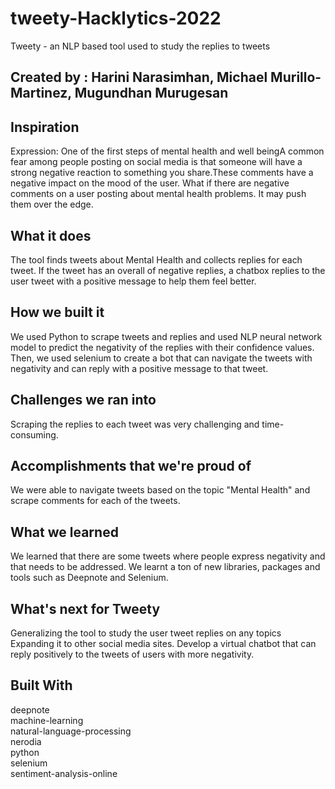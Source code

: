 # tweety-Hacklytics-2022
Tweety - an NLP based tool used to study the replies to tweets 
## Created by : Harini Narasimhan, Michael Murillo-Martinez, Mugundhan Murugesan  

## Inspiration  
Expression: One of the first steps of mental health and well being​A common fear among people posting on social media is that someone will have a strong negative reaction to something you share.​These comments have a negative impact on the mood of the user. What if there are negative comments on a user posting about mental health problems. It may push them over the edge.​

## What it does  
The tool finds tweets about Mental Health and collects replies for each tweet. If the tweet has an overall of negative replies, a chatbox replies to the user tweet with a positive message to help them feel better.

## How we built it  
We used Python to scrape tweets and replies and used NLP neural network model to predict the negativity of the replies with their confidence values. Then, we used selenium to create a bot that can navigate the tweets with negativity and can reply with a positive message to that tweet.

## Challenges we ran into  
Scraping the replies to each tweet was very challenging and time-consuming.

## Accomplishments that we're proud of  
We were able to navigate tweets based on the topic "Mental Health" and scrape comments for each of the tweets.

## What we learned  
We learned that there are some tweets where people express negativity and that needs to be addressed. We learnt a ton of new libraries, packages and tools such as Deepnote and Selenium.

## What's next for Tweety  
Generalizing the tool to study the user tweet replies on any topics Expanding it to other social media sites. Develop a virtual chatbot that can reply positively to the tweets of users with more negativity.

## Built With  
deepnote  
machine-learning  
natural-language-processing  
nerodia  
python  
selenium  
sentiment-analysis-online  

